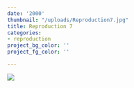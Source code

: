 ```yaml
---
date: '2000'
thumbnail: "/uploads/Reproduction7.jpg"
title: Reproduction 7
categories:
- reproduction
project_bg_color: ''
project_fg_color: ''

---
```

![](https://scontent-amt2-1.xx.fbcdn.net/v/t1.15752-9/64956701_2753650731330451_9097447388192178176_n.jpg?_nc_cat=108&_nc_oc=AQnAprRGRgnBS0bvTtffQDni5yFfI4hnecR1lmJSKBMwltPLKfAYy8dNEOpERvVuUzY&_nc_ht=scontent-amt2-1.xx&oh=74c3c555a211c9176def5898931ffc17&oe=5DB01ED1)

